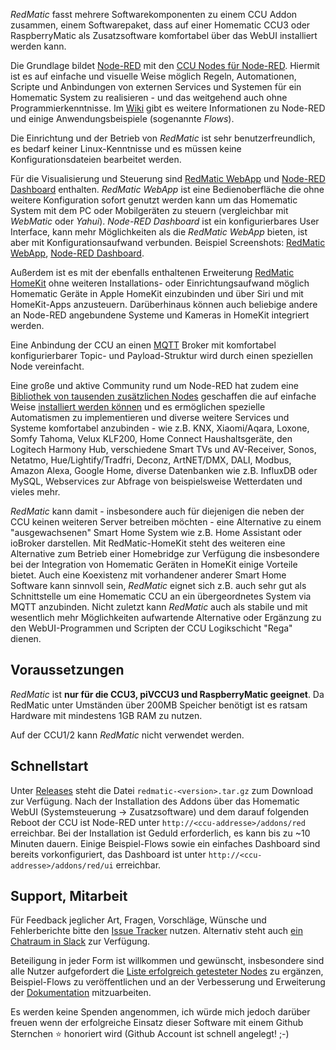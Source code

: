 _RedMatic_ fasst mehrere Softwarekomponenten zu einem CCU Addon zusammen, einem Softwarepaket, dass auf einer Homematic CCU3 oder RaspberryMatic als Zusatzsoftware komfortabel über das WebUI installiert werden kann.

Die Grundlage bildet [Node-RED](https://nodered.org/about/) mit den [CCU Nodes für Node-RED](https://github.com/rdmtc/node-red-contrib-ccu). Hiermit ist es auf einfache und visuelle Weise möglich Regeln, Automationen, Scripte und Anbindungen von externen Services und Systemen für ein Homematic System zu realisieren - und das weitgehend auch ohne Programmierkenntnisse. Im [Wiki](https://github.com/rdmtc/RedMatic/wiki) gibt es weitere Informationen zu Node-RED und einige Anwendungsbeispiele (sogenannte _Flows_).

Die Einrichtung und der Betrieb von _RedMatic_ ist sehr benutzerfreundlich, es bedarf keiner Linux-Kenntnisse und es müssen keine Konfigurationsdateien bearbeitet werden. 

Für die Visualisierung und Steuerung sind [RedMatic WebApp](https://github.com/rdmtc/RedMatic-WebApp) und 
[Node-RED Dashboard](https://github.com/node-red/node-red-dashboard) enthalten. _RedMatic WebApp_ ist eine
Bedienoberfläche die ohne weitere Konfiguration sofort genutzt werden kann um das Homematic System mit dem PC oder Mobilgeräten zu steuern (vergleichbar mit _WebMatic_ oder _Yahui_).
_Node-RED Dashboard_ ist ein konfigurierbares User Interface, kann mehr Möglichkeiten als die _RedMatic WebApp_ bieten, ist aber mit Konfigurationsaufwand verbunden. Beispiel Screenshots: [RedMatic WebApp](https://github.com/rdmtc/RedMatic/wiki/Webapp), [Node-RED Dashboard](https://github.com/rdmtc/RedMatic/wiki/Dashboard-Screenshots).

Außerdem ist es mit der ebenfalls enthaltenen Erweiterung [RedMatic HomeKit](https://github.com/rdmtc/RedMatic/wiki/Homekit) ohne weiteren Installations- oder Einrichtungsaufwand möglich Homematic Geräte in Apple HomeKit einzubinden und über Siri und mit HomeKit-Apps anzusteuern. Darüberhinaus können auch beliebige andere an Node-RED angebundene Systeme und Kameras in HomeKit integriert werden.

Eine Anbindung der CCU an einen [MQTT](https://github.com/rdmtc/RedMatic/wiki/Flow-MQTT) Broker mit komfortabel konfigurierbarer Topic- und Payload-Struktur wird durch einen speziellen Node vereinfacht.

Eine große und aktive Community rund um Node-RED hat zudem eine 
[Bibliothek von tausenden zusätzlichen Nodes](https://flows.nodered.org/?type=node&num_pages=1) geschaffen die auf 
einfache Weise [installiert werden können](https://github.com/rdmtc/RedMatic/wiki/Node-Installation) und es 
ermöglichen spezielle Automatismen zu implementieren und diverse weitere Services und Systeme komfortabel anzubinden - wie z.B. KNX, Xiaomi/Aqara, Loxone, Somfy Tahoma, Velux KLF200, Home Connect Haushaltsgeräte, den Logitech Harmony Hub, verschiedene Smart TVs und AV-Receiver, Sonos, Netatmo, Hue/Lightify/Tradfri, Deconz, ArtNET/DMX, DALI, Modbus, Amazon Alexa, Google Home, diverse Datenbanken wie z.B. InfluxDB oder MySQL, Webservices zur Abfrage von beispielsweise Wetterdaten und vieles mehr.

_RedMatic_ kann damit - insbesondere auch für diejenigen die neben der CCU keinen weiteren Server betreiben möchten - eine Alternative zu einem "ausgewachsenen" Smart Home System wie z.B. Home Assistant oder ioBroker darstellen. Mit RedMatic-HomeKit steht des weiteren eine Alternative zum Betrieb einer Homebridge zur Verfügung die insbesondere bei der Integration von Homematic Geräten in HomeKit einige Vorteile bietet.
Auch eine Koexistenz mit vorhandener anderer Smart Home Software kann sinnvoll sein, _RedMatic_ eignet sich z.B. auch sehr gut als Schnittstelle um eine Homematic CCU an ein übergeordnetes System via MQTT anzubinden. 
Nicht zuletzt kann _RedMatic_ auch als stabile und mit wesentlich mehr Möglichkeiten aufwartende Alternative oder Ergänzung zu den WebUI-Programmen und Scripten der CCU Logikschicht "Rega" dienen.


## Voraussetzungen

_RedMatic_ ist __nur für die CCU3, piVCCU3 und RaspberryMatic geeignet__. Da RedMatic unter Umständen über 200MB Speicher benötigt ist es ratsam Hardware mit mindestens 1GB RAM zu nutzen. 

Auf der CCU1/2 kann _RedMatic_ nicht verwendet werden. 


## Schnellstart

Unter [Releases](https://github.com/rdmtc/RedMatic/releases/latest) steht die Datei `redmatic-<version>.tar.gz` 
zum Download zur Verfügung. Nach der Installation des Addons über das Homematic WebUI (Systemsteuerung -> 
Zusatzsoftware) und dem darauf folgenden Reboot der CCU ist Node-RED unter `http://<ccu-addresse>/addons/red` 
erreichbar. Bei der Installation ist Geduld erforderlich, es kann bis zu ~10 Minuten dauern. Einige Beispiel-Flows sowie ein einfaches Dashboard sind bereits vorkonfiguriert, das Dashboard ist unter `http://<ccu-addresse>/addons/red/ui` erreichbar.


## Support, Mitarbeit

Für Feedback jeglicher Art, Fragen, Vorschläge, Wünsche und Fehlerberichte bitte den 
[Issue Tracker](https://github.com/rdmtc/RedMatic/issues) nutzen. Alternativ steht auch [ein Chatraum in Slack](https://join.slack.com/t/homematicuser/shared_invite/enQtNjAzMDA0MjM3NzY1LTY2MzkzODUzODIyNGQ0YmVmZTJkNDRjN2U0MWQxNWRmNTQ0NjI4MjMyNjZjOWFmNjkyNjNiMTcwZGZmYWNlNjQ) zur Verfügung. 

Beteiligung in jeder Form ist willkommen und gewünscht, insbesondere sind alle Nutzer aufgefordert die [Liste erfolgreich getesteter Nodes](https://github.com/rdmtc/RedMatic/wiki/Erfolgreich-getestete-Nodes) zu ergänzen, Beispiel-Flows zu veröffentlichen und an der Verbesserung und Erweiterung der [Dokumentation](https://github.com/rdmtc/RedMatic/wiki) mitzuarbeiten.

Es werden keine Spenden angenommen, ich würde mich jedoch darüber freuen wenn der erfolgreiche Einsatz dieser Software mit einem Github Sternchen ⭐️ honoriert wird (Github Account ist schnell angelegt! ;-)
